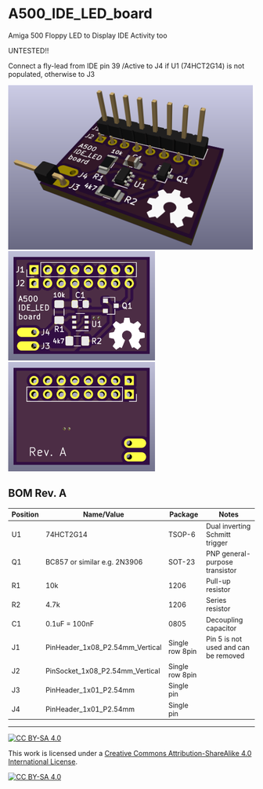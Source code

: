 # A500_IDE_LED_board
Amiga 500 Floppy LED to Display IDE Activity too

UNTESTED!!

Connect a fly-lead from IDE pin 39 /Active to J4 if U1 (74HCT2G14) is not populated, otherwise to J3

<a href="images/A500_IDE_LED_board_pic1.png">
<img src="images/A500_IDE_LED_board_pic1.png" width="500" height="335">
</a>
<br />
<a href="images/A500_IDE_LED_board_pic2.png">
<img src="images/A500_IDE_LED_board_pic2.png" width="300" height="223">
</a>
<a href="images/A500_IDE_LED_board_pic3.png">
<img src="images/A500_IDE_LED_board_pic3.png" width="300" height="223">
</a>



BOM Rev. A
---------
Position  | Name/Value   | Package | Notes
-|-|-|-|
U1 | 74HCT2G14 | TSOP-6 | Dual inverting Schmitt trigger
Q1 | BC857 or similar e.g. 2N3906 | SOT-23 | PNP general-purpose transistor
R1 | 10k | 1206 | Pull-up resistor
R2 | 4.7k | 1206 | Series resistor
C1 | 0.1uF = 100nF | 0805 | Decoupling capacitor
J1 | PinHeader_1x08_P2.54mm_Vertical | Single row 8pin | Pin 5 is not used and can be removed
J2 | PinSocket_1x08_P2.54mm_Vertical | Single row 8pin |
J3 | PinHeader_1x01_P2.54mm | Single pin | 
J4 | PinHeader_1x01_P2.54mm | Single pin |

***

[![CC BY-SA 4.0][cc-by-sa-shield]][cc-by-sa]

This work is licensed under a
[Creative Commons Attribution-ShareAlike 4.0 International License][cc-by-sa].

[![CC BY-SA 4.0][cc-by-sa-image]][cc-by-sa]

[cc-by-sa]: http://creativecommons.org/licenses/by-sa/4.0/
[cc-by-sa-image]: https://licensebuttons.net/l/by-sa/4.0/88x31.png
[cc-by-sa-shield]: https://img.shields.io/badge/License-CC%20BY--SA%204.0-lightgrey.svg
